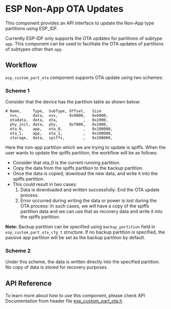 # ESP Non-App OTA Updates

This component provides an API interface to update the Non-App type partitions using ESP_IDF.

Currently ESP-IDF only supports the OTA updates for partitions of subtype `app`. This component can be used to facilitate the OTA updates of partitions of subtypes other than `app`.

## Workflow

`esp_custom_part_ota` component supports OTA update using two schemes:

### Scheme 1

Consider that the device has the partition table as shown below: 

```
# Name,     Type,  SubType, Offset,   Size
  nvs,      data,  nvs,     0x9000,   0x6000, 
  otadata,  data,  ota,           ,   0x2000, 
  phy_init, data,  phy,     0xf000,   0x1000, 
  ota_0,    app,   ota_0,         ,   0x100000, 
  ota_1,    app,   ota_1,         ,   0x100000, 
  storage,  data,  spiffs,        ,   0x100000, 
```

Here the non-app partition which we are trying to update is spiffs. When the user wants to update the spiffs partition, the workflow will be as follows: 

* Consider that ota_0 is the current running partition. 
* Copy the data from the spiffs partition to the backup partition. 
* Once the data is copied, download the new data, and write it into the spiffs partition. 
* This could result in two cases: 
  1. Data is downloaded and written successfully: End the OTA update process. 
  2. Error occurred during writing the data or power is lost during the OTA process: In such cases, we will have a copy of the spiffs partition data and we can use that as recovery data and write it into the spiffs partition. 

**Note:**
Backup partition can be specified using `backup_partition` field in `esp_custom_part_ota_cfg_t` structure. If no backup partition is specified, the passive app partition will be set as the backup partition by default.

### Scheme 2

Under this scheme, the data is written directly into the specified partition. No copy of data is stored for recovery purposes.

## API Reference

To learn more about how to use this component, please check API Documentation from header file [esp_custom_part_ota.h](https://github.com/espressif/idf-extra-components/blob/master/esp_custom_part_ota/include/esp_custom_part_ota.h)
